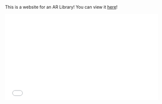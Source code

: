 This is a website for an AR Library! You can view it [here](untitled_XR.59.html)!

<div style="max-width: 951px; max-height: 535px;">
  <div style="left: 0px; width: 100%; height: 0px; position: relative; padding-bottom: 56.2566%; overflow: hidden;">
    <iframe src="untitled_XR.59.html"
                 allowfullscreen
                 style="position: absolute; top: 0px; left: 0px; height: 100%; width: 1px; min-width: 100%; *width: 100%;"
                 frameborder="0"
                 scrolling="no">
    </iframe>
  </div>
</div>
